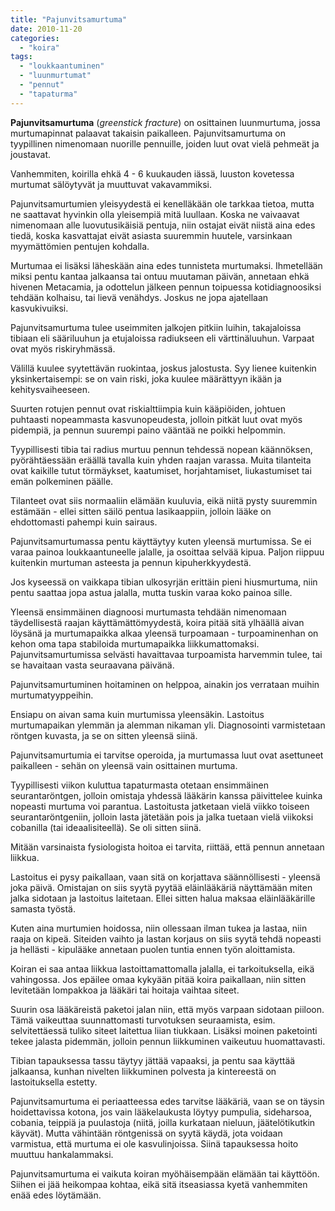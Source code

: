 ```yaml
---
title: "Pajunvitsamurtuma"
date: 2010-11-20
categories: 
  - "koira"
tags: 
  - "loukkaantuminen"
  - "luunmurtumat"
  - "pennut"
  - "tapaturma"
---
```


**Pajunvitsamurtuma** (_greenstick fracture_) on osittainen luunmurtuma, jossa murtumapinnat palaavat takaisin paikalleen. Pajunvitsamurtuma on tyypillinen nimenomaan nuorille pennuille, joiden luut ovat vielä pehmeät ja joustavat.

<!--more-->

Vanhemmiten, koirilla ehkä 4 - 6 kuukauden iässä, luuston kovetessa murtumat sälöytyvät ja muuttuvat vakavammiksi.

Pajunvitsamurtumien yleisyydestä ei kenelläkään ole tarkkaa tietoa, mutta ne saattavat hyvinkin olla yleisempiä mitä luullaan. Koska ne vaivaavat nimenomaan alle luovutusikäisiä pentuja, niin ostajat eivät niistä aina edes tiedä, koska kasvattajat eivät asiasta suuremmin huutele, varsinkaan myymättömien pentujen kohdalla.

Murtumaa ei lisäksi läheskään aina edes tunnisteta murtumaksi. Ihmetellään miksi pentu kantaa jalkaansa tai ontuu muutaman päivän, annetaan ehkä hivenen Metacamia, ja odottelun jälkeen pennun toipuessa kotidiagnoosiksi tehdään kolhaisu, tai lievä venähdys. Joskus ne jopa ajatellaan kasvukivuiksi.

Pajunvitsamurtuma tulee useimmiten jalkojen pitkiin luihin, takajaloissa tibiaan eli sääriluuhun ja etujaloissa radiukseen eli värttinäluuhun. Varpaat ovat myös riskiryhmässä.

Välillä kuulee syytettävän ruokintaa, joskus jalostusta. Syy lienee kuitenkin yksinkertaisempi: se on vain riski, joka kuulee määrättyyn ikään ja kehitysvaiheeseen.

Suurten rotujen pennut ovat riskialttiimpia kuin kääpiöiden, johtuen puhtaasti nopeammasta kasvunopeudesta, jolloin pitkät luut ovat myös pidempiä, ja pennun suurempi paino vääntää ne poikki helpommin.

Tyypillisesti tibia tai radius murtuu pennun tehdessä nopean käännöksen, pyörähtäessään eräällä tavalla kuin yhden raajan varassa. Muita tilanteita ovat kaikille tutut törmäykset, kaatumiset, horjahtamiset, liukastumiset tai emän polkeminen päälle.

Tilanteet ovat siis normaaliin elämään kuuluvia, eikä niitä pysty suuremmin estämään - ellei sitten säilö pentua lasikaappiin, jolloin lääke on ehdottomasti pahempi kuin sairaus.

Pajunvitsamurtumassa pentu käyttäytyy kuten yleensä murtumissa. Se ei varaa painoa loukkaantuneelle jalalle, ja osoittaa selvää kipua. Paljon riippuu kuitenkin murtuman asteesta ja pennun kipuherkkyydestä.

Jos kyseessä on vaikkapa tibian ulkosyrjän erittäin pieni hiusmurtuma, niin pentu saattaa jopa astua jalalla, mutta tuskin varaa koko painoa sille.

Yleensä ensimmäinen diagnoosi murtumasta tehdään nimenomaan täydellisestä raajan käyttämättömyydestä, koira pitää sitä ylhäällä aivan löysänä ja murtumapaikka alkaa yleensä turpoamaan - turpoaminenhan on kehon oma tapa stabiloida murtumapaikka liikkumattomaksi. Pajunvitsamurtumissa selvästi havaittavaa turpoamista harvemmin tulee, tai se havaitaan vasta seuraavana päivänä.

Pajunvitsamurtuminen hoitaminen on helppoa, ainakin jos verrataan muihin murtumatyyppeihin.

Ensiapu on aivan sama kuin murtumissa yleensäkin. Lastoitus murtumapaikan ylemmän ja alemman nikaman yli. Diagnosointi varmistetaan röntgen kuvasta, ja se on sitten yleensä siinä.

Pajunvitsamurtumia ei tarvitse operoida, ja murtumassa luut ovat asettuneet paikalleen - sehän on yleensä vain osittainen murtuma.

Tyypillisesti viikon kuluttua tapaturmasta otetaan ensimmäinen seurantaröntgen, jolloin omistaja yhdessä lääkärin kanssa päivittelee kuinka nopeasti murtuma voi parantua. Lastoitusta jatketaan vielä viikko toiseen seurantaröntgeniin, jolloin lasta jätetään pois ja jalka tuetaan vielä viikoksi cobanilla (tai ideaalisiteellä). Se oli sitten siinä.

Mitään varsinaista fysiologista hoitoa ei tarvita, riittää, että pennun annetaan liikkua.

Lastoitus ei pysy paikallaan, vaan sitä on korjattava säännöllisesti - yleensä joka päivä. Omistajan on siis syytä pyytää eläinlääkäriä näyttämään miten jalka sidotaan ja lastoitus laitetaan. Ellei sitten halua maksaa eläinlääkärille samasta työstä.

Kuten aina murtumien hoidossa, niin ollessaan ilman tukea ja lastaa, niin raaja on kipeä. Siteiden vaihto ja lastan korjaus on siis syytä tehdä nopeasti ja hellästi - kipulääke annetaan puolen tuntia ennen työn aloittamista.

Koiran ei saa antaa liikkua lastoittamattomalla jalalla, ei tarkoituksella, eikä vahingossa. Jos epäilee omaa kykyään pitää koira paikallaan, niin sitten levitetään lompakkoa ja lääkäri tai hoitaja vaihtaa siteet.

Suurin osa lääkäreistä paketoi jalan niin, että myös varpaan sidotaan piiloon. Tämä vaikeuttaa suunnattomasti turvotuksen seuraamista, esim. selvitettäessä tuliko siteet laitettua liian tiukkaan. Lisäksi moinen paketointi tekee jalasta pidemmän, jolloin pennun liikkuminen vaikeutuu huomattavasti.

Tibian tapauksessa tassu täytyy jättää vapaaksi, ja pentu saa käyttää jalkaansa, kunhan nivelten liikkuminen polvesta ja kintereestä on lastoituksella estetty.

Pajunvitsamurtuma ei periaatteessa edes tarvitse lääkäriä, vaan se on täysin hoidettavissa kotona, jos vain lääkelaukusta löytyy pumpulia, sideharsoa, cobania, teippiä ja puulastoja (niitä, joilla kurkataan nieluun, jäätelötikutkin käyvät). Mutta vähintään röntgenissä on syytä käydä, jota voidaan varmistua, että murtuma ei ole kasvulinjoissa. Siinä tapauksessa hoito muuttuu hankalammaksi.

Pajunvitsamurtuma ei vaikuta koiran myöhäisempään elämään tai käyttöön. Siihen ei jää heikompaa kohtaa, eikä sitä itseasiassa kyetä vanhemmiten enää edes löytämään.
